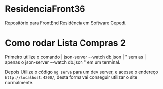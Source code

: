 # ResidenciaFront36
Repositório para FrontEnd Residência em Software Cepedi.

# Como rodar Lista Compras 2

Primeiro utilize o comando | json-server --watch db.json | " sem as | apenas o json-server --watch db.json " em um terminal.

Depois Utilize o código `ng serve` para um dev server, e acesse o endereço `http://localhost:4200/`, desta forma vai conseguir utilizar o site normalmente.
